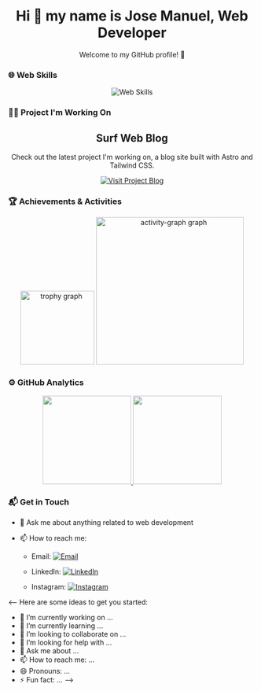 <div align="center">
  <h1>Hi 👋 my name is Jose Manuel, Web Developer</h1>
  <p>Welcome to my GitHub profile! 🚀</p>
</div>

### 🌐 Web Skills
<p align="center">
  <img src="https://skillicons.dev/icons?i=html,css,javascript,tailwind,astro,docker,git,github,linux" alt="Web Skills" />
</p>

### 🏄‍♂️ Project I'm Working On
<div align="center">
  <h2>Surf Web Blog</h2>
  <p>Check out the latest project I'm working on, a blog site built with Astro and Tailwind CSS.</p>
  <a href="https://surf-web-astro.vercel.app/blog" target="_blank">
    <img src="https://img.shields.io/badge/Visit-Project%20Blog-2ea44f?style=for-the-badge&logo=vercel&logoColor=white" alt="Visit Project Blog"/>
  </a>
</div>

### 🏆 Achievements & Activities
<div align="center">
  <img src="https://github-profile-trophy.vercel.app?username=Jose-17-11&theme=dracula&column=-1&row=1&margin-w=8&margin-h=8&no-bg=false&no-frame=false&order=4" height="150" alt="trophy graph"  />
  <img src="https://github-readme-activity-graph.vercel.app/graph?username=Jose-17-11&radius=16&theme=react&area=true&order=5" height="300" alt="activity-graph graph"  />
</div>

### ⚙️ GitHub Analytics
<p align="center">
<a href="https://github.com/Jose-17-11">
  <img height="180em" src="https://github-readme-stats-eight-theta.vercel.app/api?username=Jose-17-11&show_icons=true&theme=algolia&include_all_commits=true&count_private=true"/>
  <img height="180em" src="https://github-readme-stats-eight-theta.vercel.app/api/top-langs/?username=Jose-17-11&layout=compact&langs_count=8&theme=algolia"/>
</a>
</p>

### 📬 Get in Touch

- 💬 Ask me about anything related to web development
- 📫 How to reach me:

  - Email: [![Email](https://img.shields.io/badge/Email-D14836?style=flat&logo=gmail&logoColor=white)](mailto:ariashdez@outlook.com)

  - LinkedIn: [![LinkedIn](https://img.shields.io/badge/LinkedIn-0077B5?style=flat&logo=linkedin&logoColor=white)](https://www.linkedin.com/in/jos%C3%A9-manuel-arias-hern%C3%A1ndez-5067502aa?lipi=urn%3Ali%3Apage%3Ad_flagship3_profile_view_base_contact_details%3BPWBw2aySS2mjhKFyDKrP1w%3D%3D)

  - Instagram: [![Instagram](https://img.shields.io/badge/Instagram-E4405F?style=flat&logo=instagram&logoColor=white)](https://www.instagram.com/arias_hernadez_/?igsh=MXN6d3FjanRwMm50cw%3D%3D)

<--
Here are some ideas to get you started:
- 🔭 I’m currently working on ...
- 🌱 I’m currently learning ...
- 👯 I’m looking to collaborate on ...
- 🤔 I’m looking for help with ...
- 💬 Ask me about ...
- 📫 How to reach me: ...
- 😄 Pronouns: ...
- ⚡ Fun fact: ...
-->

